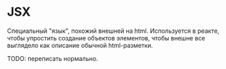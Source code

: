 # JSX

Специальный "язык", похожий внешней на html. Используется в реакте, чтобы упростить создание объектов элементов, чтобы внешне все выглядело как описание обычной html-разметки.

TODO: переписать нормально.